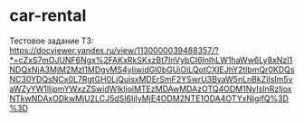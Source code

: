# car-rental

Тестовое задание
ТЗ: https://docviewer.yandex.ru/view/1130000039488357/?*=cZxS7mOJUNF6Ngx%2FAKxRkSKxzBt7InVybCI6InlhLW1haWw6Ly8xNzI1NDQxNjA3MjM2MzI1MDgvMS4yIiwidGl0bGUiOiLQotCXIEJhY2tlbmQr0KDQsNC30YDQsNCx0L7RgtGH0LjQuisxMDErSmF2YSwrU3ByaW5nLnBkZiIsIm5vaWZyYW1lIjpmYWxzZSwidWlkIjoiMTEzMDAwMDAzOTQ4ODM1NyIsInRzIjoxNTkwNDAxODkwMjU2LCJ5dSI6IjIyMjE4ODM2NTE1ODA4OTYxNjgifQ%3D%3D
